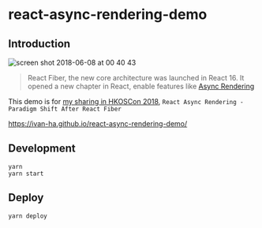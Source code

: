 # react-async-rendering-demo

## Introduction

![screen shot 2018-06-08 at 00 40 43](https://user-images.githubusercontent.com/20895743/41113586-a5f27f84-6ab4-11e8-9edc-1e3d3d391f00.jpg)

> React Fiber, the new core architecture was launched in React 16. It opened a new chapter in React, enable features like [Async Rendering](https://reactjs.org/blog/2018/03/01/sneak-peek-beyond-react-16.html)

This demo is for [my sharing in HKOSCon 2018](https://hkoscon.org/2018/topic/react-async-rendering-paradigm-shift-after-react-fiber/), `React Async Rendering - Paradigm Shift After React Fiber`

https://ivan-ha.github.io/react-async-rendering-demo/

## Development

```
yarn
yarn start
```

## Deploy

```
yarn deploy
```
